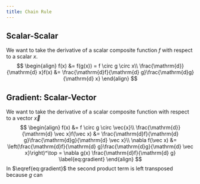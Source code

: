 ```yaml
---
title: Chain Rule
---
```


## Scalar-Scalar

We want to take the derivative of a scalar composite function $f​$ with respect to a scalar $x​$.
$$
\begin{align}
f(x) &= f(g(x)) = f \circ g \circ x\\
\frac{\mathrm{d}}{\mathrm{d} x}f(x) &= \frac{\mathrm{d}f}{\mathrm{d} g}\frac{\mathrm{d}g}{\mathrm{d} x}
\end{align}
$$

## Gradient: Scalar-Vector

We want to take the derivative of a scalar composite function with respect to a vector $\vec x$
$$
\begin{align}
f(x) &= f \circ g \circ \vec{x}\\
\frac{\mathrm{d}}{\mathrm{d} \vec x}f(\vec x) &= \frac{\mathrm{d}f}{\mathrm{d} g}\frac{\mathrm{d}g}{\mathrm{d} \vec x}\\
\nabla f(\vec x) &= \left(\frac{\mathrm{d}f}{\mathrm{d} g}\frac{\mathrm{d}g}{\mathrm{d} \vec x}\right)^\top = \nabla g(x) \frac{\mathrm{d}f}{\mathrm{d} g} \label{eq:gradient}
\end{align}
$$
In $\eqref{eq:gradient}​$ the second product term is left transposed because $g​$ can

